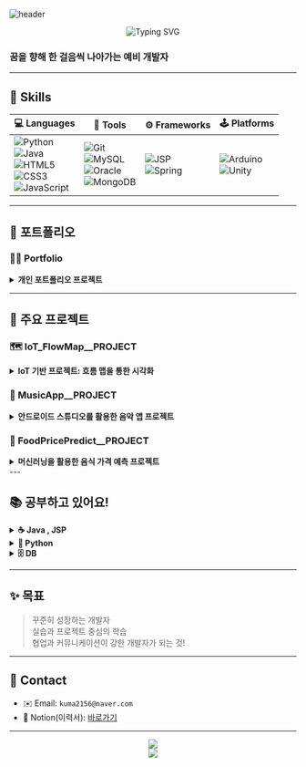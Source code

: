 ![header](https://capsule-render.vercel.app/api?type=waving&color=0080FF&height=200&section=header&text=Just%20Fighting!%&fontSize=50&fontColor=FFFFFF&animation=wave)
<p align="center">
  <img src="https://readme-typing-svg.demolab.com?font=Fira+Code&size=24&pause=1000&center=true&vCenter=true&width=435&lines=Hello+World!+I'm+ddingyu;Full-stack+Developer;Always+Learning+New+Things" alt="Typing SVG" />
</p>

<p align="center"><h3>꿈을 향해 한 걸음씩 나아가는 예비 개발자</h3></p>

---

## 🔧 Skills
| 💻 Languages | 🧰 Tools | ⚙️ Frameworks | 🕹️ Platforms |
|--------------|----------|----------------|----------------|
| ![Python](https://img.shields.io/badge/Python-3776AB?style=for-the-badge&logo=python&logoColor=white)<br>![Java](https://img.shields.io/badge/Java-007396?style=for-the-badge&logo=java&logoColor=white)<br>![HTML5](https://img.shields.io/badge/HTML5-E34F26?style=for-the-badge&logo=html5&logoColor=white)<br>![CSS3](https://img.shields.io/badge/CSS3-1572B6?style=for-the-badge&logo=css3&logoColor=white)<br>![JavaScript](https://img.shields.io/badge/JavaScript-F7DF1E?style=for-the-badge&logo=javascript&logoColor=black) | ![Git](https://img.shields.io/badge/Git-F05032?style=for-the-badge&logo=git&logoColor=white)<br>![MySQL](https://img.shields.io/badge/MySQL-4479A1?style=for-the-badge&logo=mysql&logoColor=white)<br>![Oracle](https://img.shields.io/badge/Oracle-F80000?style=for-the-badge&logo=oracle&logoColor=white)<br>![MongoDB](https://img.shields.io/badge/MongoDB-47A248?style=for-the-badge&logo=mongodb&logoColor=white) | ![JSP](https://img.shields.io/badge/JSP-007396?style=for-the-badge&logo=java&logoColor=white)<br>![Spring](https://img.shields.io/badge/Spring-6DB33F?style=for-the-badge&logo=spring&logoColor=white) | ![Arduino](https://img.shields.io/badge/Arduino-00979D?style=for-the-badge&logo=arduino&logoColor=white)<br>![Unity](https://img.shields.io/badge/Unity-000000?style=for-the-badge&logo=unity&logoColor=white) |



---

## 📁 포트폴리오
### 🧑‍💻 Portfolio
<details>
  <summary><b>개인 포트폴리오 프로젝트</b></summary>
  <ul>
    <li>프로젝트 소개 및 자신을 홍보하는 웹사이트</li>
    <li>사용 기술: HTML, CSS, JavaScript</li>
  </ul>
  🔗 [GitHub Repo 바로가기](https://github.com/kuma2156/Portfolio)
</details>

---
## 📌 주요 프로젝트

### 🗺️ IoT_FlowMap__PROJECT
<details>
  <summary><b>IoT 기반 프로젝트: 흐름 맵을 통한 시각화</b></summary>
  <ul>
    <li>IoT 장치 데이터를 흐름 맵으로 시각화한 프로젝트</li>
    <li>실시간 데이터 분석 및 시각화</li>
  </ul>
  🔗 [GitHub Repo 바로가기](https://github.com/kuma2156/IoT_FlowMap__PROJECT)
</details>


### 🎵 MusicApp__PROJECT
<details>
  <summary><b>안드로이드 스튜디오를 활용한 음악 앱 프로젝트</b></summary>
  <ul>
    <li>🎼 음악 파일 재생 및 리스트 관리 기능 구현</li>
    <li>🎧 사용자 맞춤 재생목록 UI 구성</li>
    <li>🎙️ 백그라운드 음악 재생 및 컨트롤 기능</li>
    <li>💾 SQLite를 활용한 음악 정보 저장</li>
    <li>🛠 사용 기술: Java, Android Studio, XML</li>
  </ul>
  🔗 <a href="https://github.com/kuma2156/MusicApp__PROJECT">GitHub Repo 바로가기</a>
</details>


### 🍔 FoodPricePredict__PROJECT
<details>
  <summary><b>머신러닝을 활용한 음식 가격 예측 프로젝트</b></summary>
  <ul>
    <li>음식 가격 예측을 위한 데이터 분석 및 모델 학습</li>
    <li>사용 기술: Python, Pandas, Scikit-learn</li>
  </ul>
  🔗 [GitHub Repo 바로가기](https://github.com/kuma2156/FoodPricePredict__PROJECT)
</details>
---

## 📚 공부하고 있어요!

<details>
  <summary><b>☕ Java , JSP</b></summary>
  <ul>
    <li>Java 프로그래밍을 통한 문제 풀이 및 실습 , 알고리즘 구현</li>
    <li>웹 게시판, 로그인 시스템 등 구현</li>
  </ul>
  <li>
      🔗 [GitHub Repo 바로가기](https://github.com/kuma2156/JSP__LAB) 
  </li>
  <li>
      🔗 [GitHub Repo 바로가기](https://github.com/kuma2156/korit_4_java)
  </li>
</details>

<details>
  <summary><b> 🐍 Python</b></summary>
  <ul>
    <li>파이썬을 이용한 다양한 문제 풀이 및 알고리즘 구현</li>
  </ul>
  🔗 [GitHub Repo 바로가기](https://github.com/kuma2156/Python__LAB)
</details>

<details>
  <summary><b> 🗄️ DB</b></summary>
  <ul>
    <li>MySQL 이용한 실습 및 데이터베이스 구현</li>
  </ul>
  🔗 [GitHub Repo 바로가기](https://github.com/kuma2156/DB__LAB)
</details>

---

## ✨ 목표

> 꾸준히 성장하는 개발자  
> 실습과 프로젝트 중심의 학습  
> 협업과 커뮤니케이션이 강한 개발자가 되는 것!

---


## 🔗 Contact

- ✉️ Email: `kuma2156@naver.com`
- 💼 Notion(이력서): [바로가기](https://your-notion-link)

---

<p align="center">
  <img src="https://github-readme-stats.vercel.app/api?username=myungkyu&show_icons=true&theme=tokyonight" />
  <br/>
  <img src="https://github-readme-stats.vercel.app/api/top-langs/?username=myungkyu&layout=compact&theme=tokyonight" />
</p>
